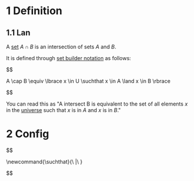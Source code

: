 # 1 Definition

## 1.1 Lan

A [set](001%20Set.md) $A \cap B$  is an intersection of sets $A$ and $B$.

It is defined through [set builder notation](009%20Set%20builder%20notation.md) as follows:

$$

A \cap B \equiv \lbrace x \in U \suchthat  x \in A \land x \in B \rbrace

$$

You can read this as "A intersect B is equivalent to the set of all elements $x$ in the [universe](006%20compliment.md#term-universe) such that $x$ is in $A$ and $x$ is in $B$."

# 2 Config

$$

\\newcommand{\suchthat}{\ \|\ }

$$
